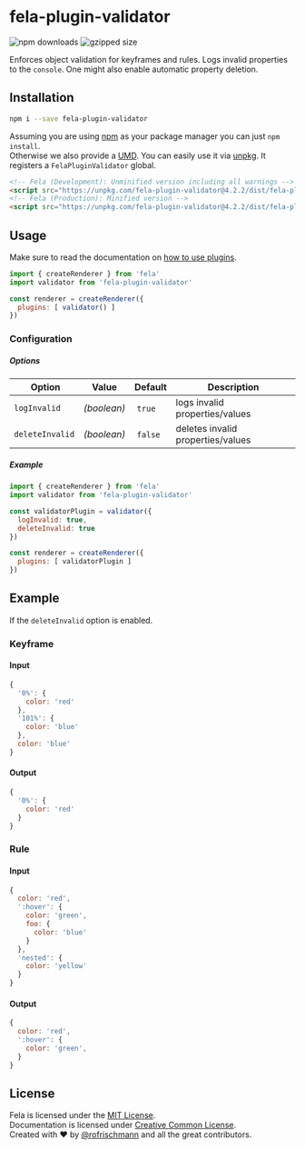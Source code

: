 # fela-plugin-validator


<img alt="npm downloads" src="https://img.shields.io/npm/dm/fela-plugin-validator.svg">
<img alt="gzipped size" src="https://img.shields.io/badge/gzipped-0.86kb-brightgreen.svg">

Enforces object validation for keyframes and rules.
Logs invalid properties to the `console`. One might also enable automatic property deletion.

## Installation
```sh
npm i --save fela-plugin-validator
```
Assuming you are using [npm](https://www.npmjs.com) as your package manager you can just `npm install`.<br>
Otherwise we also provide a [UMD](https://github.com/umdjs/umd). You can easily use it via [unpkg](https://unpkg.com/). It registers a `FelaPluginValidator` global.
```HTML
<!-- Fela (Development): Unminified version including all warnings -->
<script src="https://unpkg.com/fela-plugin-validator@4.2.2/dist/fela-plugin-validator.js"></script>
<!-- Fela (Production): Minified version -->
<script src="https://unpkg.com/fela-plugin-validator@4.2.2/dist/fela-plugin-validator.min.js"></script>
```

## Usage
Make sure to read the documentation on [how to use plugins](http://fela.js.org/docs/advanced/Plugins.html).

```javascript
import { createRenderer } from 'fela'
import validator from 'fela-plugin-validator'

const renderer = createRenderer({
  plugins: [ validator() ]
})
```
### Configuration
##### Options
| Option | Value | Default | Description |
| --- | --- | --- | --- |
| `logInvalid` | *(boolean)* | `true` | logs invalid properties/values |
| `deleteInvalid` | *(boolean)* | `false` | deletes invalid properties/values |

##### Example
```javascript
import { createRenderer } from 'fela'
import validator from 'fela-plugin-validator'

const validatorPlugin = validator({
  logInvalid: true,
  deleteInvalid: true
})

const renderer = createRenderer({
  plugins: [ validatorPlugin ]
})
```



## Example
If the `deleteInvalid` option is enabled.

### Keyframe
#### Input
```javascript
{
  '0%': {
    color: 'red'
  },
  '101%': {
    color: 'blue'
  },
  color: 'blue'
}
```

#### Output
```javascript
{
  '0%': {
    color: 'red'
  }
}
```
### Rule
#### Input
```javascript
{
  color: 'red',
  ':hover': {
    color: 'green',
    foo: {
      color: 'blue'
    }
  },
  'nested': {
    color: 'yellow'
  }
}
```

#### Output
```javascript
{
  color: 'red',
  ':hover': {
    color: 'green',
  }
}
```


## License
Fela is licensed under the [MIT License](http://opensource.org/licenses/MIT).<br>
Documentation is licensed under [Creative Common License](http://creativecommons.org/licenses/by/4.0/).<br>
Created with ♥ by [@rofrischmann](http://rofrischmann.de) and all the great contributors.
